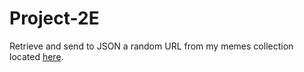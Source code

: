 # Project-2E
 Retrieve and send to JSON a random URL from my memes collection located [here](https://eylexander.xyz/Project-1D/).
